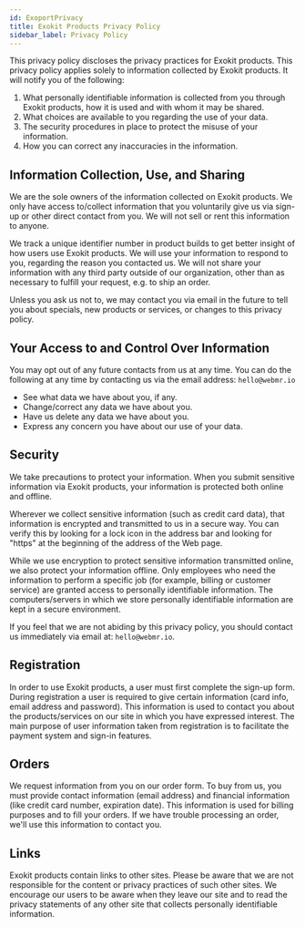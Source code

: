 ```yaml
---
id: ExoportPrivacy
title: Exokit Products Privacy Policy
sidebar_label: Privacy Policy
---
```


This privacy policy discloses the privacy practices for Exokit products. This privacy policy applies solely to information collected by Exokit products. It will notify you of the following:

1. What personally identifiable information is collected from you through Exokit products, how it is used and with whom it may be shared.
2. What choices are available to you regarding the use of your data.
3. The security procedures in place to protect the misuse of your information.
4. How you can correct any inaccuracies in the information.

## Information Collection, Use, and Sharing 
We are the sole owners of the information collected on Exokit products. We only have access to/collect information that you voluntarily give us via sign-up or other direct contact from you. We will not sell or rent this information to anyone.

We track a unique identifier number in product builds to get better insight of how users use Exokit products. We will use your information to respond to you, regarding the reason you contacted us. We will not share your information with any third party outside of our organization, other than as necessary to fulfill your request, e.g. to ship an order.

Unless you ask us not to, we may contact you via email in the future to tell you about specials, new products or services, or changes to this privacy policy.

## Your Access to and Control Over Information 
You may opt out of any future contacts from us at any time. You can do the following at any time by contacting us via the email address: `hello@webmr.io`

- See what data we have about you, if any.
- Change/correct any data we have about you.
- Have us delete any data we have about you.
- Express any concern you have about our use of your data.
## Security 

We take precautions to protect your information. When you submit sensitive information via Exokit products, your information is protected both online and offline.

Wherever we collect sensitive information (such as credit card data), that information is encrypted and transmitted to us in a secure way. You can verify this by looking for a lock icon in the address bar and looking for "https" at the beginning of the address of the Web page.

While we use encryption to protect sensitive information transmitted online, we also protect your information offline. Only employees who need the information to perform a specific job (for example, billing or customer service) are granted access to personally identifiable information. The computers/servers in which we store personally identifiable information are kept in a secure environment.

If you feel that we are not abiding by this privacy policy, you should contact us immediately via email at: `hello@webmr.io`.

## Registration 
In order to use Exokit products, a user must first complete the sign-up form. During registration a user is required to give certain information (card info, email address and password). This information is used to contact you about the products/services on our site in which you have expressed interest. The main purpose of user information taken from registration is to facilitate the payment system and sign-in features. 

## Orders 
We request information from you on our order form. To buy from us, you must provide contact information (email address) and financial information (like credit card number, expiration date). This information is used for billing purposes and to fill your orders. If we have trouble processing an order, we'll use this information to contact you.

## Links 
Exokit products contain links to other sites. Please be aware that we are not responsible for the content or privacy practices of such other sites. We encourage our users to be aware when they leave our site and to read the privacy statements of any other site that collects personally identifiable information.
